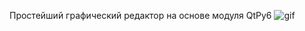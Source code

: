 Простейший графический редактор на основе модуля QtPy6
![gif](https://github.com/user-attachments/assets/3f8f316e-08d6-4da4-a2ea-899a82ef710c)
